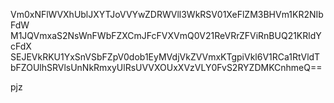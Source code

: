 Vm0xNFlWVXhUblJXYTJoVVYwZDRWVll3WkRSV01XeFlZM3BHVm1KR2NIbFdW
M1JQVmxaS2NsWnFWbFZXCmJFcFVXVmQ0V21ReVRrZFViRnBUQ21KRldYcFdX
SEJEVkRKU1YxSnVSbFZpV0dob1EyMVdjVkZVVmxKTgpiVkl6V1RCa1RtVldT
bFZOUlhSRVlsUnNkRmxyUlRsUVVXOUxXVzVLY0FvS2RYZDMKCnhmeQ==

pjz